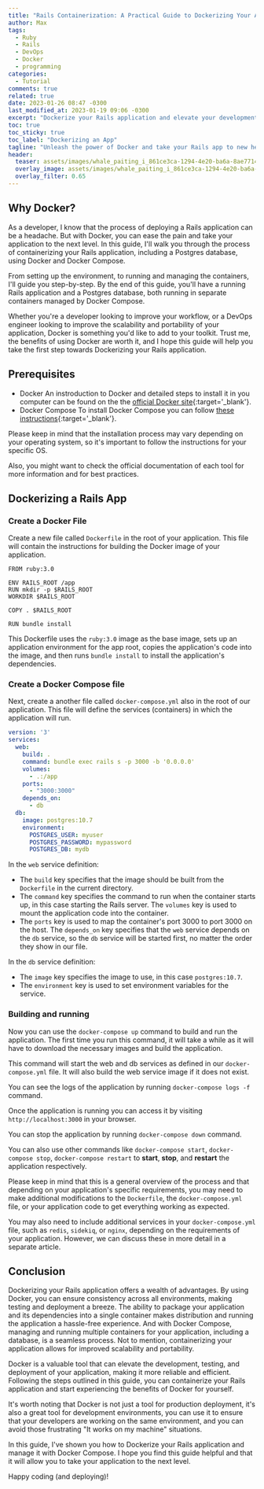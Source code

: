 ```yaml
---
title: "Rails Containerization: A Practical Guide to Dockerizing Your App"
author: Max
tags:
  - Ruby
  - Rails
  - DevOps
  - Docker
  - programming
categories:
  - Tutorial
comments: true
related: true
date: 2023-01-26 08:47 -0300
last_modified_at: 2023-01-19 09:06 -0300
excerpt: "Dockerize your Rails application and elevate your development, testing, and deployment process with this step-by-step guide. Experience the reliability and efficiency of Docker for yourself and take your application to the next level."
toc: true
toc_sticky: true
toc_label: "Dockerizing an App"
tagline: "Unleash the power of Docker and take your Rails app to new heights with this easy-peasy step-by-step guide"
header:
  teaser: assets/images/whale_paiting_i_861ce3ca-1294-4e20-ba6a-8ae77145af65.png
  overlay_image: assets/images/whale_paiting_i_861ce3ca-1294-4e20-ba6a-8ae77145af65.png
  overlay_filter: 0.65
---
```

## Why Docker?
As a developer, I know that the process of deploying a Rails application can be a headache. But with Docker, you can ease the pain and take your application to the next level. In this guide, I'll walk you through the process of containerizing your Rails application, including a Postgres database, using Docker and Docker Compose.

From setting up the environment, to running and managing the containers, I'll guide you step-by-step. By the end of this guide, you'll have a running Rails application and a Postgres database, both running in separate containers managed by Docker Compose.

Whether you're a developer looking to improve your workflow, or a DevOps engineer looking to improve the scalability and portability of your application, Docker is something you'd like to add to your toolkit. Trust me, the benefits of using Docker are worth it, and I hope this guide will help you take the first step towards Dockerizing your Rails application.

## Prerequisites
* Docker
    An instroduction to Docker and detailed steps to install it in you computer can be found on the the [official Docker site](https://www.docker.com/get-started/){:target='_blank'}.
* Docker Compose
    To install Docker Compose you can follow [these instructions](https://docs.docker.com/compose/install/){:target='_blank'}.

Please keep in mind that the installation process may vary depending on your operating system, so it's important to follow the instructions for your specific OS.

Also, you might want to check the official documentation of each tool for more information and for best practices.

## Dockerizing a Rails App

### Create a Docker File
    
Create a new file called `Dockerfile` in the root of your application. This file will contain the instructions for building the Docker image of your application.
~~~docker
FROM ruby:3.0

ENV RAILS_ROOT /app
RUN mkdir -p $RAILS_ROOT
WORKDIR $RAILS_ROOT

COPY . $RAILS_ROOT

RUN bundle install
~~~

This Dockerfile uses the `ruby:3.0` image as the base image, sets up an application environment for the app root, copies the application's code into the image, and then runs `bundle install` to install the application's dependencies.

### Create a Docker Compose file
Next, create a another file called `docker-compose.yml` also in the root of our application. This file will define the services (containers) in which the application will run.

~~~yaml
version: '3'
services:
  web:
    build: .
    command: bundle exec rails s -p 3000 -b '0.0.0.0'
    volumes:
      - .:/app
    ports:
      - "3000:3000"
    depends_on:
      - db
  db:
    image: postgres:10.7
    environment:
      POSTGRES_USER: myuser
      POSTGRES_PASSWORD: mypassword
      POSTGRES_DB: mydb
~~~
In the `web` service definition:
* The `build` key specifies that the image should be built from the `Dockerfile` in the current directory. 
* The `command` key specifies the command to run when the container starts up, in this case starting the Rails server. 
The `volumes` key is used to mount the application code into the container. 
* The `ports` key is used to map the container's port 3000 to port 3000 on the host.
The `depends_on` key specifies that the `web` service depends on the `db` service, so the `db` service will be started first, no matter the order they show in our file.

In the `db` service definition:
* The `image` key specifies the image to use, in this case `postgres:10.7`. 
* The `environment` key is used to set environment variables for the service.

### Building and running
Now you can use the `docker-compose up` command to build and run the application. The first time you run this command, it will take a while as it will have to download the necessary images and build the application.

This command will start the web and db services as defined in our `docker-compose.yml` file. It will also build the web service image if it does not exist.

You can see the logs of the application by running `docker-compose logs -f` command.

Once the application is running you can access it by visiting `http://localhost:3000` in your browser.

You can stop the application by running `docker-compose down` command.

You can also use other commands like `docker-compose start`, `docker-compose stop`, `docker-compose restart` to **start**, **stop**, and **restart** the application respectively.

Please keep in mind that this is a general overview of the process and that depending on your application's specific requirements, you may need to make additional modifications to the `Dockerfile`, the `docker-compose.yml` file, or your application code to get everything working as expected.

You may also need to include additional services in your `docker-compose.yml` file, such as `redis`, `sidekiq`, or `nginx`, depending on the requirements of your application. However, we can discuss these in more detail in a separate article.

## Conclusion

Dockerizing your Rails application offers a wealth of advantages. By using Docker, you can ensure consistency across all environments, making testing and deployment a breeze. The ability to package your application and its dependencies into a single container makes distribution and running the application a hassle-free experience. And with Docker Compose, managing and running multiple containers for your application, including a database, is a seamless process. Not to mention, containerizing your application allows for improved scalability and portability.

Docker is a valuable tool that can elevate the development, testing, and deployment of your application, making it more reliable and efficient. Following the steps outlined in this guide, you can containerize your Rails application and start experiencing the benefits of Docker for yourself.

It's worth noting that Docker is not just a tool for production deployment, it's also a great tool for development environments, you can use it to ensure that your developers are working on the same environment, and you can avoid those frustrating "It works on my machine" situations.

In this guide, I've shown you how to Dockerize your Rails application and manage it with Docker Compose. I hope you find this guide helpful and that it will allow you to take your application to the next level.

Happy coding (and deploying)!
